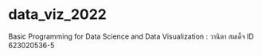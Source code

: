 # data_viz_2022
Basic Programming for Data Science and Data Visualization : วานิตา สมเด็จ ID 623020536-5
